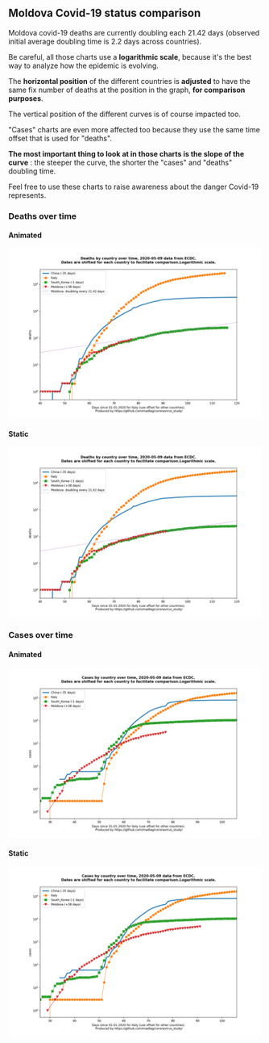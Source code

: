 ## Moldova Covid-19 status comparison 

Moldova covid-19 deaths are currently doubling each 21.42 days (observed initial average doubling time is 2.2 days across countries).



Be careful, all those charts use a **logarithmic scale**, because it's the best way to analyze how the epidemic is evolving.
 
The **horizontal position** of the different countries is **adjusted** to have the same fix number of deaths at the position in the graph, **for comparison purposes**.

The vertical position of the different curves is of course impacted too.

"Cases" charts are even more affected too because they use the same time offset that is used for "deaths".

**The most important thing to look at in those charts is the slope of the curve** : the steeper the curve, the shorter the "cases" and "deaths" doubling time.

Feel free to use these charts to raise awareness about the danger Covid-19 represents. 


 
### Deaths over time
 
#### Animated
![Moldova covid-19 deaths animated chart](https://raw.githubusercontent.com/madlag/coronavirus_study/master/notebooks/graphs/2020-05-09/countries/Moldova/2020-05-09_Moldova_deaths.gif "Moldova covid-19 deaths animated chart")   
 
#### Static
![Moldova covid-19 deaths static chart](https://raw.githubusercontent.com/madlag/coronavirus_study/master/notebooks/graphs/2020-05-09/countries/Moldova/2020-05-09_Moldova_deaths.png "Moldova covid-19 deaths static chart")   

 
### Cases over time
 
#### Animated
![Moldova covid-19 cases animated chart](https://raw.githubusercontent.com/madlag/coronavirus_study/master/notebooks/graphs/2020-05-09/countries/Moldova/2020-05-09_Moldova_cases.gif "Moldova covid-19 cases animated chart")   
 
#### Static
![Moldova covid-19 cases static chart](https://raw.githubusercontent.com/madlag/coronavirus_study/master/notebooks/graphs/2020-05-09/countries/Moldova/2020-05-09_Moldova_cases.png "Moldova covid-19 cases static chart")   

